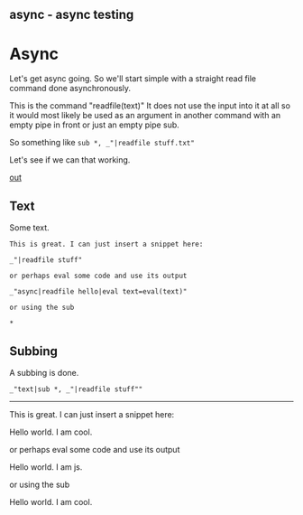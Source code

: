 async - async testing
---
# Async

Let's get async going. So we'll start simple with a straight read file command
done asynchronously. 

This is the command "readfile(text)" It does not use the input into it at all
so it would most likely be used as an argument in another command with an
empty pipe in front or just an empty pipe sub.

So something like  `sub *, _"|readfile stuff.txt"`

Let's see if we can that working.

[out](#subbing "save:")

## Text

Some text.

    This is great. I can just insert a snippet here:
    
    _"|readfile stuff"

    or perhaps eval some code and use its output

    _"async|readfile hello|eval text=eval(text)"

    or using the sub 

    *

## Subbing

A subbing is done. 

    _"text|sub *, _"|readfile stuff""

---
This is great. I can just insert a snippet here:

Hello world. I am cool.

or perhaps eval some code and use its output

Hello world. I am js.

or using the sub 

Hello world. I am cool.
